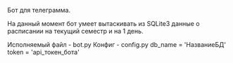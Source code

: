 Бот для телеграмма.

На данный момент бот умеет вытаскивать из SQLite3 данные о расписании на текущий семестр и на 1 день.

Исполняемый файл - bot.py
  Конфиг - config.py
  db_name = 'НазваниеБД'
  token = 'api_токен_бота'
